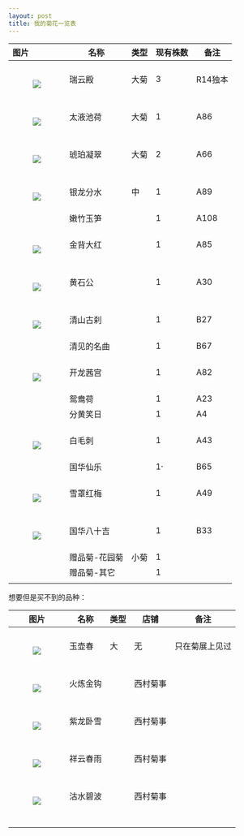 ```yaml
---
layout: post
title: 我的菊花一览表
---
```


| 图片                                                         | 名称          | 类型 | 现有株数 | 备注    |
| :----------------------------------------------------------- | ------------- | ---- | -------- | ------- |
| <figure><br/>	<a><img src="{{site.url}}/source/my_picts/chry/ruiyundian.jpeg"></a><br/></figure> | 瑞云殿        | 大菊 | 3        | R14独本 |
| <figure><br/>	<a><img src="{{site.url}}/source/my_picts/chry/taiyechihe.jpeg"></a><br/></figure> | 太液池荷      | 大菊 | 1        | A86     |
| <figure><br/>	<a><img src="{{site.url}}/source/my_picts/chry/huponingcui.jpeg"></a><br/></figure> | 琥珀凝翠      | 大菊 | 2        | A66     |
| <figure><br/>	<a><img src="{{site.url}}/source/my_picts/chry/yinlongfenshui.jpeg"></a><br/></figure> | 银龙分水      | 中   | 1        | A89     |
|                                                              | 嫩竹玉笋      |      | 1        | A108    |
| <figure><br/>	<a><img src="{{site.url}}/source/my_picts/chry/jinbeidahong.jpg"></a><br/></figure> | 金背大红      |      | 1        | A85     |
| <figure><br/>	<a><img src="{{site.url}}/source/my_picts/chry/huangshigong.jpg"></a><br/></figure> | 黄石公        |      | 1        | A30     |
| <figure><br/>	<a><img src="{{site.url}}/source/my_picts/chry/qingshangusha.jpeg"></a><br/></figure> | 清山古刹      |      | 1        | B27     |
|                                                              | 清见的名曲    |      | 1        | B67     |
| <figure><br/>	<a><img src="{{site.url}}/source/my_picts/chry/kailongqiangong.jpg"></a><br/></figure> | 开龙茜宫      |      | 1        | A82     |
|                                                              | 鸳鸯荷        |      | 1        | A23     |
|                                                              | 分黄笑日      |      | 1        | A4      |
| <figure><br/>	<a><img src="{{site.url}}/source/my_picts/chry/baimaoci.jpeg"></a><br/></figure> | 白毛刺        |      | 1        | A43     |
|                                                              | 国华仙乐      |      | 1·       | B65     |
| <figure><br/>	<a><img src="{{site.url}}/source/my_picts/chry/xuezhaaohongmei.jpg"></a><br/></figure> | 雪罩红梅      |      | 1        | A49     |
| <figure><br/>	<a><img src="{{site.url}}/source/my_picts/chry/guohuabashiji.jpg"></a><br/></figure> | 国华八十吉    |      | 1        | B33     |
|                                                              | 赠品菊-花园菊 | 小菊 | 1        |         |
|                                                              | 赠品菊-其它   |      | 1        |         |
|                                                              |               |      |          |         |

想要但是买不到的品种：

| 图片                                                         | 名称     | 类型 | 店铺     | 备注           |
| ------------------------------------------------------------ | -------- | ---- | -------- | -------------- |
| <figure><br/>	<a><img src="{{site.url}}/source/my_picts/chry/yuhuchun.png"></a><br/></figure> | 玉壶春   | 大   | 无       | 只在菊展上见过 |
| <figure><br/>	<a><img src="{{site.url}}/source/my_picts/chry/huolianjingou.jpeg"></a><br/></figure> | 火炼金钩 |      | 西村菊事 |                |
| <figure><br/>	<a><img src="{{site.url}}/source/my_picts/chry/zilongwoxue.jpeg"></a><br/></figure> | 紫龙卧雪 |      | 西村菊事 |                |
| <figure><br/>	<a><img src="{{site.url}}/source/my_picts/chry/xiangyunchunyu.jpeg"></a><br/></figure> | 祥云春雨 |      | 西村菊事 |                |
| <figure><br/>	<a><img src="{{site.url}}/source/my_picts/chry/gushuibibo.jpeg"></a><br/></figure> | 沽水碧波 |      | 西村菊事 |                |
|                                                              |          |      |          |                |
|                                                              |          |      |          |                |
|                                                              |          |      |          |                |
|                                                              |          |      |          |                |

